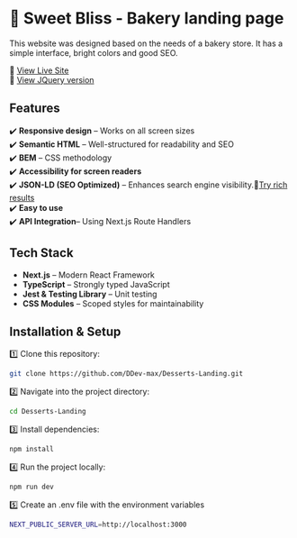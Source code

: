 # 🍰 Sweet Bliss - Bakery landing page

This website was designed based on the needs of a bakery store. It has a simple interface, bright colors and good SEO.

🔗 [View Live Site](https://desserts-landing.vercel.app/)  
🔗 [View JQuery version](https://github.com/DDev-max/Desserts-Landing-Jquery)

## Features

✔️ **Responsive design** – Works on all screen sizes  
✔️ **Semantic HTML** – Well-structured for readability and SEO  
✔️ **BEM** – CSS methodology  
✔️ **Accessibility for screen readers**  
✔️ **JSON-LD (SEO Optimized)** – Enhances search engine visibility.🔗[Try rich results](https://search.google.com/test/rich-results?hl=en&url=https%3A%2F%2Fdesserts-landing.vercel.app%2F)  
✔️ **Easy to use**  
✔️ **API Integration**– Using Next.js Route Handlers

## **Tech Stack**

- **Next.js** – Modern React Framework
- **TypeScript** – Strongly typed JavaScript
- **Jest & Testing Library** – Unit testing
- **CSS Modules** – Scoped styles for maintainability

## **Installation & Setup**

1️⃣ Clone this repository:

```bash
git clone https://github.com/DDev-max/Desserts-Landing.git
```

2️⃣ Navigate into the project directory:

```bash
cd Desserts-Landing
```

3️⃣ Install dependencies:

```bash
npm install
```

4️⃣ Run the project locally:

```bash
npm run dev
```
5️⃣ Create an .env file with the environment variables
```sh
NEXT_PUBLIC_SERVER_URL=http://localhost:3000
```
